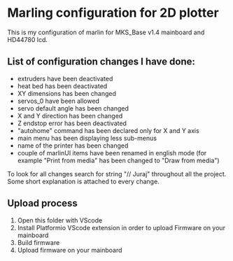 # Marling configuration for 2D plotter

This is my configuration of marlin for MKS_Base v1.4 mainboard and HD44780 lcd.

## List of configuration changes I have done:

* extruders have been deactivated
* heat bed has been deactivated 
* XY dimensions has been changed
* servos_0 have been allowed
* servo default angle has been changed
* X and Y direction has been changed
* Z endstop error has been deactivated
* "autohome" command has been declared only for X and Y axis
* main menu has been displaying less sub-menus
* name of the printer has been changed
* couple of marlinUI items have been renamed in english mode (for example "Print from media" has been changed to "Draw from media")

To look for all changes search for string "// Juraj" throughout all the project. Some short explanation is attached to every change.

## Upload process

1. Open this folder with VScode
2. Install Platformio VScode extension in order to upload Firmware on your mainboard
3. Build firmware 
4. Upload firmware on your mainboard




